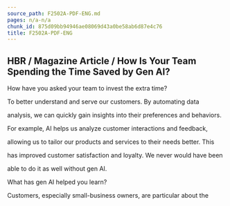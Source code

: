 ```yaml
---
source_path: F2502A-PDF-ENG.md
pages: n/a-n/a
chunk_id: 875d09bb94946ae08069d43a0be58ab6d87e4c76
title: F2502A-PDF-ENG
---
```

## HBR / Magazine Article / How Is Your Team Spending the Time Saved by Gen AI?

How have you asked your team to invest the extra time?

To better understand and serve our customers. By automating data

analysis, we can quickly gain insights into their preferences and behaviors.

For example, AI helps us analyze customer interactions and feedback,

allowing us to tailor our products and services to their needs better. This

has improved customer satisfaction and loyalty. We never would have been

able to do it as well without gen AI.

What has gen AI helped you learn?

Customers, especially small-business owners, are particular about the
